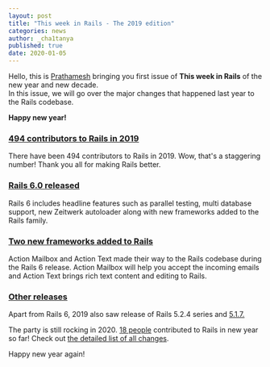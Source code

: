```yaml
---
layout: post
title: "This week in Rails - The 2019 edition"
categories: news
author: _cha1tanya
published: true
date: 2020-01-05
---
```


Hello, this is [Prathamesh](https://twitter.com/_cha1tanya) bringing you first issue of **This week in Rails** of the new year and new decade.  
In this issue, we will go over the major changes that happened last year to the Rails codebase.  
  
**Happy new year!**

### [494 contributors to Rails in 2019](https://contributors.rubyonrails.org/contributors/in-time-window/20190101-20191231)

There have been 494 contributors to Rails in 2019. Wow, that's a staggering number! Thank you all for making Rails better.

### [Rails 6.0 released](https://weblog.rubyonrails.org/2019/8/15/Rails-6-0-final-release/)

Rails 6 includes headline features such as parallel testing, multi database support, new Zeitwerk autoloader along with new frameworks added to the Rails family.

### [Two new frameworks added to Rails](https://github.com/rails/rails/pull/37872)

Action Mailbox and Action Text made their way to the Rails codebase during the Rails 6 release. Action Mailbox will help you accept the incoming emails and Action Text brings rich text content and editing to Rails.

### [Other releases](https://weblog.rubyonrails.org/2019/12/18/Rails-5-2-4-1-has-been-released/)

Apart from Rails 6, 2019 also saw release of Rails 5.2.4 series and [5.1.7.](https://weblog.rubyonrails.org/2019/3/28/Rails-5-1-7-has-been-released/)

The party is still rocking in 2020.&nbsp;[18 people](https://contributors.rubyonrails.org/contributors/in-time-window/20200101-20200105) contributed to Rails in new year so far! Check out [the detailed list of all changes](https://github.com/rails/rails/compare/master@%7B2020-01-01%7D...@%7B2020-01-05%7D).  
  
Happy new year again!
